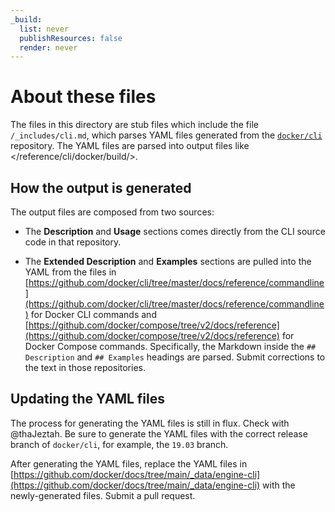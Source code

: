 ```yaml
---
_build:
  list: never
  publishResources: false
  render: never
---
```


# About these files

The files in this directory are stub files which include the file
`/_includes/cli.md`, which parses YAML files generated from the
[`docker/cli`](https://github.com/docker/cli) repository. The YAML files
are parsed into output files like
</reference/cli/docker/build/>.

## How the output is generated

The output files are composed from two sources:

- The **Description** and **Usage** sections comes directly from
  the CLI source code in that repository.

- The **Extended Description** and **Examples** sections are pulled into the
  YAML from the files in [https://github.com/docker/cli/tree/master/docs/reference/commandline](https://github.com/docker/cli/tree/master/docs/reference/commandline) for Docker CLI commands and [https://github.com/docker/compose/tree/v2/docs/reference](https://github.com/docker/compose/tree/v2/docs/reference) for Docker Compose commands.
  Specifically, the Markdown inside the `## Description` and `## Examples`
  headings are parsed. Submit corrections to the text in those repositories.

## Updating the YAML files

The process for generating the YAML files is still in flux. Check with
@thaJeztah. Be sure to generate the YAML files with the correct
release branch of `docker/cli`, for example, the `19.03` branch.

After generating the YAML files, replace the YAML files in
[https://github.com/docker/docs/tree/main/_data/engine-cli](https://github.com/docker/docs/tree/main/_data/engine-cli)
with the newly-generated files. Submit a pull request.
